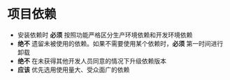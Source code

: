 # 项目依赖

- 安装依赖时 **必须** 按照功能严格区分生产环境依赖和开发环境依赖
- **绝不** 遗留未被使用的依赖。如果不需要使用某个依赖时，**必须** 第一时间进行卸载
- **绝不** 在未获得其他开发人员同意的情况下升级依赖版本
- **应该** 优先选用使用量大、受众面广的依赖
